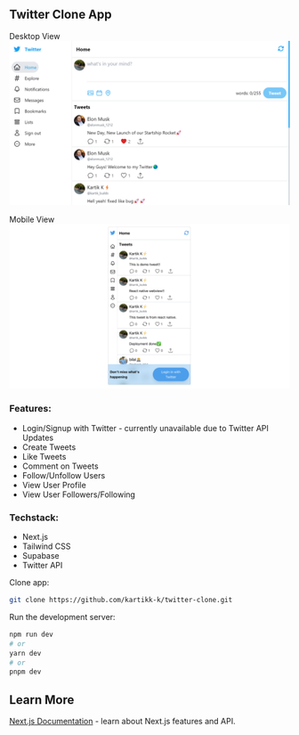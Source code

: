 ## Twitter Clone App

Desktop View
![Twitter Clone Webview](./public/desktop-view-screenshot.png)

Mobile View
![Twitter Clone Mobile View](./public/mobile-view-screenshot.png)

### **Features:**
* Login/Signup with Twitter - currently unavailable due to Twitter API Updates
* Create Tweets
* Like Tweets
* Comment on Tweets
* Follow/Unfollow Users
* View User Profile
* View User Followers/Following

### **Techstack:**
- Next.js
- Tailwind CSS
- Supabase
- Twitter API


Clone app:
```bash
git clone https://github.com/kartikk-k/twitter-clone.git
```

Run the development server:

```bash
npm run dev
# or
yarn dev
# or
pnpm dev
```

## Learn More
[Next.js Documentation](https://nextjs.org/docs) - learn about Next.js features and API.
